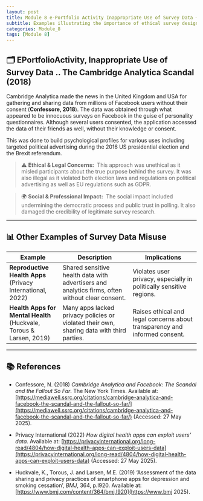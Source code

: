 ```yaml
---
layout: post
title: Module 8 e-Portfolio Activity Inappropriate Use of Survey Data – The Cambridge Analytica Scandal (2018)
subtitle: Examples illustrating the importance of ethical survey design and data handling. 
categories: Module_8
tags: [Module 8]
---
```



## 🗂️ EPortfolioActivity, Inappropriate Use of Survey Data .. The Cambridge Analytica Scandal (2018)

Cambridge Analytica made the news in the United Kingdom and USA for gathering and sharing data from millions of Facebook users without their consent (**Confessore, 2018**). The data was obtained through what appeared to be innocuous surveys on Facebook in the guise of personality questionnaires. Although several users consented, the application accessed the data of their friends as well, without their knowledge or consent.

This was done to build psychological profiles for various uses including targeted political advertising during the 2016 US presidential election and the Brexit referendum.

> ⚠️ **Ethical & Legal Concerns:**  
> This approach was unethical as it misled participants about the true purpose behind the survey. It was also illegal as it violated both election laws and regulations on political advertising as well as EU regulations such as GDPR.

> 🌍 **Social & Professional Impact:**  
> The social impact included undermining the democratic process and public trust in polling. It also damaged the credibility of legitimate survey research.

---

## 📊 Other Examples of Survey Data Misuse

| **Example** | **Description** | **Implications** |
|-------------|------------------|------------------|
| **Reproductive Health Apps**<br>(Privacy International, 2022) | Shared sensitive health data with advertisers and analytics firms, often without clear consent. | Violates user privacy, especially in politically sensitive regions. |
| **Health Apps for Mental Health**<br>(Huckvale, Torous & Larsen, 2019) | Many apps lacked privacy policies or violated their own, sharing data with third parties. | Raises ethical and legal concerns about transparency and informed consent. |

---

## 📚 References

- Confessore, N. (2018) *Cambridge Analytica and Facebook: The Scandal and the Fallout So Far*. The New York Times. Available at: [https://mediawell.ssrc.org/citations/cambridge-analytica-and-facebook-the-scandal-and-the-fallout-so-far/](https://mediawell.ssrc.org/citations/cambridge-analytica-and-facebook-the-scandal-and-the-fallout-so-far/) (Accessed: 27 May 2025).

- Privacy International (2022) *How digital health apps can exploit users’ data*. Available at: [https://privacyinternational.org/long-read/4804/how-digital-health-apps-can-exploit-users-data](https://privacyinternational.org/long-read/4804/how-digital-health-apps-can-exploit-users-data) (Accessed: 27 May 2025).

- Huckvale, K., Torous, J. and Larsen, M.E. (2019) ‘Assessment of the data sharing and privacy practices of smartphone apps for depression and smoking cessation’, *BMJ*, 364, p.l920. Available at: [https://www.bmj.com/content/364/bmj.l920](https://www.bmj 2025).
